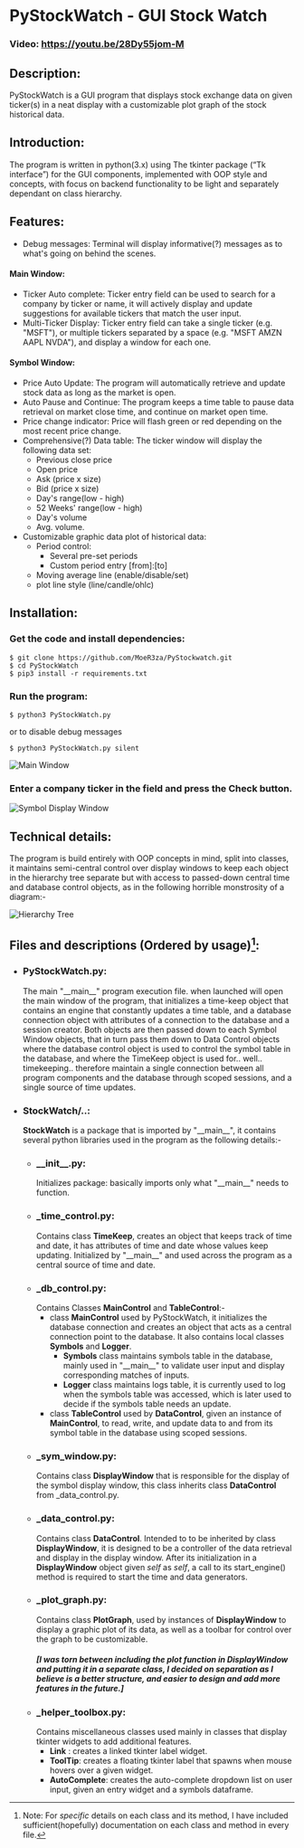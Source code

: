 # __PyStockWatch - GUI Stock Watch__
### Video: https://youtu.be/28Dy55jom-M
## Description:
PyStockWatch is a GUI program that displays stock exchange data on given ticker(s) in a neat display with a customizable plot graph of the stock historical data.

## Introduction:
The program is written in python(3.x) using The tkinter package (“Tk interface”) for the GUI components, implemented with OOP style and concepts, with focus on backend functionality to be light and separately dependant on class hierarchy.

## Features:
- Debug messages: Terminal will display informative(?) messages as to what's going on behind the scenes.

#### Main Window:
- Ticker Auto complete: Ticker entry field can be used to search for a company by ticker or name, it will actively display and update suggestions for available tickers that match the user input.
- Multi-Ticker Display: Ticker entry field can take a single ticker (e.g. "MSFT"), or multiple tickers separated by a space (e.g. "MSFT AMZN AAPL NVDA"), and display a window for each one.

#### Symbol Window:
- Price Auto Update: The program will automatically retrieve and update stock data as long as the market is open.
- Auto Pause and Continue: The program keeps a time table to pause data retrieval on market close time, and continue on market open time.
- Price change indicator: Price will flash green or red depending on the most recent price change.
- Comprehensive(?) Data table: The ticker window will display the following data set:
    - Previous close price
    - Open price
    - Ask (price x size)
    - Bid (price x size)
    - Day's range(low - high)
    - 52 Weeks' range(low - high)
    - Day's volume
    - Avg. volume.
- Customizable graphic data plot of historical data:
    - Period control:
        - Several pre-set periods
        - Custom period entry [from]:[to]
    - Moving average line (enable/disable/set)
    - plot line style (line/candle/ohlc)

## Installation:
### Get the code and install dependencies:
```
$ git clone https://github.com/MoeR3za/PyStockwatch.git
$ cd PyStockWatch
$ pip3 install -r requirements.txt
```
### Run the program:
```
$ python3 PyStockWatch.py
```
or to disable debug messages
```
$ python3 PyStockWatch.py silent
```

![Main Window](ReadMe/Main_Window_400.png)

### Enter a company ticker in the field and press the Check button.

![Symbol Display Window](ReadMe/Symbol_Window_400.png)

## Technical details:
The program is build entirely with OOP concepts in mind, split into classes, it maintains semi-central control over display windows to keep each object in the hierarchy tree separate but with access to passed-down central time and database control objects, as in the following horrible monstrosity of a diagram:-

![Hierarchy Tree](ReadMe/Hierarchy_Tree_400.png)

## Files and descriptions (Ordered by usage)[^note]:
[^note]:
    Note: For _specific_ details on each class and its method, I have included sufficient(hopefully) documentation on each class and method in every file.

- ### PyStockWatch.py:
    The main "__main\__" program execution file. when launched will open the main window of the program, that initializes a time-keep object that contains an engine that constantly updates a time table, and a database connection object with attributes of a connection to the database and a session creator. Both objects are then passed down to each Symbol Window objects, that in turn pass them down to Data Control objects where the database control object is used to control the symbol table in the database, and where the TimeKeep object is used for.. well.. timekeeping.. therefore maintain a single connection between all program components and the database through scoped sessions, and a single source of time updates.

- ### StockWatch/..:
    __StockWatch__ is a package that is imported by "__main\__", it contains several python libraries used in the program as the following details:-
    - ### __init\_\_.py:
        Initializes package: basically imports only what "__main\__" needs to function.
    - ### _time_control.py:
        Contains class __TimeKeep__, creates an object that keeps track of time and date, it has attributes of time and date whose values keep updating. Initialized by "__main\__" and used across the program as a central source of time and date.
    - ### _db_control.py:
        Contains Classes __MainControl__ and __TableControl__:-
        - class __MainControl__ used by PyStockWatch, it initializes the database connection and creates an object that acts as a central connection point to the database. It also contains local classes __Symbols__ and __Logger__.
            - __Symbols__ class maintains symbols table in the database, mainly used in "__main\__" to validate user input and display corresponding matches of inputs.
            - __Logger__ class maintains logs table, it is currently used to log when the symbols table was accessed, which is later used to decide if the symbols table needs an update.
        - class __TableControl__ used by __DataControl__, given an instance of __MainControl__, to read, write, and update data to and from its symbol table in the database using scoped sessions.
    - ### _sym_window.py:
        Contains class __DisplayWindow__ that is responsible for the display of the symbol display window, this class inherits class __DataControl__ from _data_control.py.
    - ### _data_control.py:
        Contains class __DataControl__. Intended to to be inherited by class __DisplayWindow__, it is designed to be a controller of the data retrieval and display in the display window. After its initialization in a __DisplayWindow__ object given _self_ as _self_, a call to its start_engine() method is required to start the time and data generators.
    - ### _plot_graph.py:
        Contains class __PlotGraph__, used by instances of __DisplayWindow__ to display a graphic plot of its data, as well as a toolbar for control over the graph to be customizable.
        ##### [I was torn between including the plot function in DisplayWindow and putting it in a separate class, I decided on separation as I believe is a better structure, and easier to design and add more features in the future.]
    - ### _helper_toolbox.py:
        Contains miscellaneous classes used mainly in classes that display tkinter widgets to add additional features.
        - __Link__ : creates a linked tkinter label widget.
        - __ToolTip__: creates a floating tkinter label that spawns when mouse hovers over a given widget.
        - __AutoComplete__: creates the auto-complete dropdown list on user input, given an entry widget and a symbols dataframe.


<!-- 
This little project is my baby, the heart of my learning curve, even a partner in a beautiful journey of several months of continuous learning, and I am proud of it. It started with printing the stock price in a loop on the same line in the terminal, and evolved to become what it is today. step by step and feature by feature, the transition from functional to OOP, I learned a lot along the way, and it is also why any inspector of the code will notice that some parts of the code are more advanced than some others that can be implemented much better than they currently are.

CS50x played an undeniable role in this journey, it is true that it did not teach me programming but how to think like a programmer. That alone was my giant leap on this track. I am very grateful I was introduced to this course, and thankful to David, Doug, Brian and the rest of the staff for their beautiful and undisputable efforts.

I cannot say I have learned just enough yet, and I'm sure there are several minor(?) bugs or edge cases I may have missed, but I will continue using this piece of software as a training ground to enhance, optimize, upgrade, and add more features to it, hopefully, with better knowledge and more experience.
 -->
